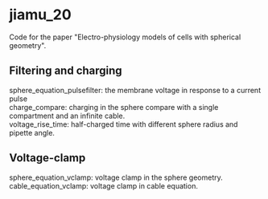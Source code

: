 # jiamu_20

Code for the paper "Electro-physiology models of cells with spherical geometry".<br />

## Filtering and charging  
sphere_equation_pulsefilter: the membrane voltage in response to a current pulse <br />
charge_compare: charging in the sphere compare with a single compartment and an infinite cable.<br />
voltage_rise_time: half-charged time with different sphere radius and pipette angle.<br />

## Voltage-clamp 
sphere_equation_vclamp: voltage clamp in the sphere geometry.<br />
cable_equation_vclamp: voltage clamp in cable equation.<br />

